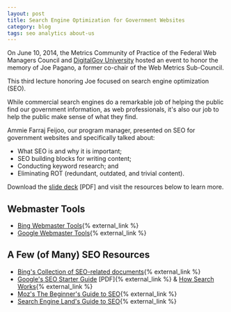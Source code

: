 ```yaml
---
layout: post
title: Search Engine Optimization for Government Websites
category: blog
tags: seo analytics about-us
---
```


On June 10, 2014, the Metrics Community of Practice of the Federal Web Managers Council and [DigitalGov University](http://www.digitalgov.gov/digitalgov-university/) hosted an event to honor the memory of Joe Pagano, a former co-chair of the Web Metrics Sub-Council.

This third lecture honoring Joe focused on search engine optimization (SEO). 

While commercial search engines do a remarkable job of helping the public find our government information, as web professionals, it's also our job to help the public make sense of what they find. 

Ammie Farraj Feijoo, our program manager, presented on SEO for government websites and specifically talked about:

* What SEO is and why it is important; 
* SEO building blocks for writing content;
* Conducting keyword research; and
* Eliminating ROT (redundant, outdated, and trivial content).

Download the [slide deck](https://9fddeb862c037f6d2190-f1564c64756a8cfee25b6b19953b1d23.ssl.cf2.rackcdn.com/seo-joe-pagano.pdf) [PDF] and visit the resources below to learn more.

## Webmaster Tools
* [Bing Webmaster Tools](http://www.bing.com/toolbox/webmaster){% external_link %}
* [Google Webmaster Tools](https://www.google.com/webmasters/tools/home?hl=en){% external_link %}

## A Few (of Many) SEO Resources
* [Bing's Collection of SEO-related documents](http://www.bing.com/blogs/site_blogs/b/webmaster/archive/2011/04/13/collection-of-seo-related-documents-from-the-bing-ecosystem.aspx){% external_link %}
* [Google's SEO Starter Guide](http://static.googleusercontent.com/media/www.google.com/en/us/webmasters/docs/search-engine-optimization-starter-guide.pdf) [PDF]{% external_link %} & [How Search Works](http://www.google.com/insidesearch/howsearchworks/thestory/index.html){% external_link %}
* [Moz's The Beginner's Guide to SEO](http://www.moz.org/beginners-guide-to-seo){% external_link %}
* [Search Engine Land's Guide to SEO](http://searchengineland.com/guide/seo){% external_link %}